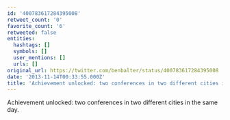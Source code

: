 ```yaml
---
id: '400783617284395008'
retweet_count: '0'
favorite_count: '6'
retweeted: false
entities:
  hashtags: []
  symbols: []
  user_mentions: []
  urls: []
original_url: https://twitter.com/benbalter/status/400783617284395008
date: '2013-11-14T00:33:55.000Z'
title: 'Achievement unlocked: two conferences in two different cities in the same day.'
---
```


Achievement unlocked: two conferences in two different cities in the same day.